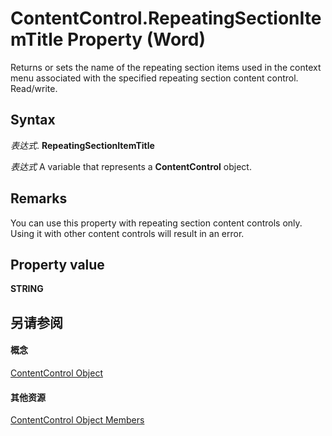
# ContentControl.RepeatingSectionItemTitle Property (Word)

Returns or sets the name of the repeating section items used in the context menu associated with the specified repeating section content control. Read/write.


## Syntax

 _表达式_. **RepeatingSectionItemTitle**

 _表达式_ A variable that represents a **ContentControl** object.


## Remarks

You can use this property with repeating section content controls only. Using it with other content controls will result in an error.


## Property value

 **STRING**


## 另请参阅


#### 概念


[ContentControl Object](783dec26-9b63-11f8-6187-985f9c815f27.md)
#### 其他资源


[ContentControl Object Members](http://msdn.microsoft.com/library/d5aa195c-8d7a-0bad-09fa-6f1bfc9828cc%28Office.15%29.aspx)